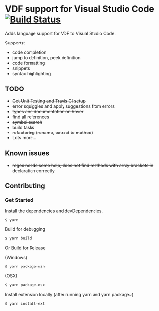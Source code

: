 # VDF support for Visual Studio Code [![Build Status](https://travis-ci.com/DwaynesWorld/vscode-vdf.svg?branch=master)](https://travis-ci.com/DwaynesWorld/vscode-vdf)

Adds language support for VDF to Visual Studio Code.

Supports:

- code completion
- jump to definition, peek definition
- code formatting
- snippets
- syntax highlighting

## TODO

- ~~Get Unit Testing and Travis CI setup~~
- error squiggles and apply suggestions from errors
- ~~types and documentation on hover~~
- find all references
- ~~symbol search~~
- build tasks
- refactoring (rename, extract to method)
- Lots more...

## Known issues

- ~~regex needs some help, does not find methods with array brackets in declaration correctly~~

## Contributing

### Get Started

Install the dependencies and devDependencies.

```sh
$ yarn
```

Build for debugging

```sh
$ yarn build
```

Or Build for Release

(Windows)

```sh
$ yarn package-win
```

(OSX)

```sh
$ yarn package-osx
```

Install extension locally (after running yarn and yarn package~)

```sh
$ yarn install-ext
```
